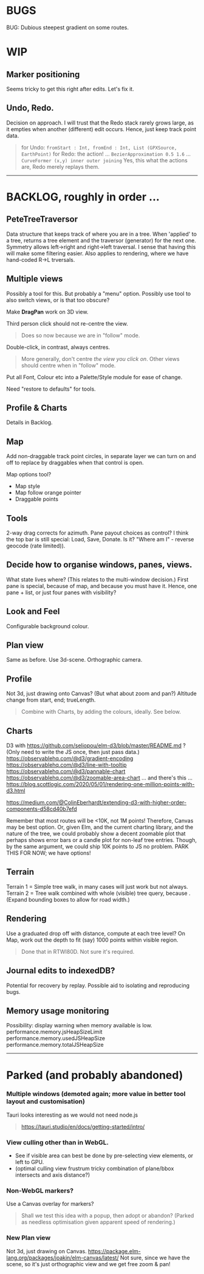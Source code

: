 # BUGS

BUG: Dubious steepest gradient on some routes.

# WIP

## Marker positioning
Seems tricky to get this right after edits. Let's fix it.

## Undo, Redo.
Decision on approach.
I will trust that the Redo stack rarely grows large, as it empties when
another (different) edit occurs. Hence, just keep track point data.
> for Undo: `fromStart : Int, fromEnd : Int, List (GPXSource, EarthPoint)`
> for Redo: the action!
... `BezierApproximation 0.5 1.6`
... `CurveFormer (x,y) inner outer joining`
Yes, this what the actions are, Redo merely replays them.

---

# BACKLOG, roughly in order ...

## PeteTreeTraversor
Data structure that keeps track of where you are in a tree.
When 'applied' to a tree, returns a tree element and the traversor (generator) for the next one.
Symmetry allows left->right and right->left traversal.
I sense that having this will make some filtering easier.
Also applies to rendering, where we have hand-coded R->L trversals.

## Multiple views
Possibly a tool for this. But probably a "menu" option.
Possibly use tool to also switch views, or is that too obscure?

Make **DragPan** work on 3D view.

Third person click should not re-centre the view.
> Does so now because we are in "follow" mode.

Double-click, in contrast, always centres.
> More generally, don't centre _the view you click on_.
> Other views should centre when in "follow" mode.

Put all Font, Colour etc into a Palette/Style module for ease of change.

Need "restore to defaults" for tools.

## Profile & Charts
Details in Backlog.

## Map
Add non-draggable track point circles, in separate layer we can turn on and off
to replace by draggables when that control is open.

Map options tool? 
- Map style
- Map follow orange pointer
- Draggable points

## Tools

2-way drag corrects for azimuth.
Pane payout choices as control?
I think the top bar is still special: Load, Save, Donate. Is it?
"Where am I" - reverse geocode (rate limited)).

## Decide how to organise windows, panes, views.
What state lives where? (This relates to the multi-window decision.)
First pane is special, because of map, and because you must have it.
Hence, one pane + list, or just four panes with visibility?

## Look and Feel
Configurable background colour.

## Plan view
Same as before. Use 3d-scene. Orthographic camera.

## Profile
Not 3d, just drawing onto Canvas?
(But what about zoom and pan?)
Altitude change from start, end; trueLength.
> Combine with Charts, by adding the colours, ideally. See below.

## Charts
D3 with https://github.com/seliopou/elm-d3/blob/master/README.md ?
(Only need to write the JS once, then just pass data.)
https://observablehq.com/@d3/gradient-encoding
https://observablehq.com/@d3/line-with-tooltip
https://observablehq.com/@d3/pannable-chart
https://observablehq.com/@d3/zoomable-area-chart
... and there's this ... https://blog.scottlogic.com/2020/05/01/rendering-one-million-points-with-d3.html

https://medium.com/@ColinEberhardt/extending-d3-with-higher-order-components-d58cd40b7efd

Remember that most routes will be <10K, not 1M points!
Therefore, Canvas may be best option.
Or, given Elm, and the current charting library, and the nature of the tree, we could probably
show a decent zoomable plot that perhaps shows error bars or a candle plot for non-leaf tree entries.
Though, by the same argument, we could ship 10K points to JS no problem.
PARK THIS FOR NOW; we have options!

## Terrain
Terrain 1 = Simple tree walk, in many cases will just work but not always.
Terrain 2 = Tree walk combined with whole (visible) tree query, because <loops>.
(Expand bounding boxes to allow for road width.)

## Rendering
Use a graduated drop off with distance, compute at each tree level?
On Map, work out the depth to fit (say) 1000 points within visible region.
> Done that in RTWI80D.
> Not sure it's required.

## Journal edits to indexedDB?
Potential for recovery by replay.
Possible aid to isolating and reproducing bugs.

## Memory usage monitoring
Possibility: display warning when memory available is low.
performance.memory.jsHeapSizeLimit
performance.memory.usedJSHeapSize
performance.memory.totalJSHeapSize

---

# Parked (and probably abandoned)

### Multiple windows (demoted again; more value in better tool layout and customisation)
Tauri looks interesting as we would not need node.js
> https://tauri.studio/en/docs/getting-started/intro/

### View culling other than in WebGL.
- See if visible area can best be done by pre-selecting view elements, or left to GPU.
- (optimal culling view frustrum tricky combination of plane/bbox intersects and axis distance?)

### Non-WebGL markers?
Use a Canvas overlay for markers?
> Shall we test this idea with a popup, then adopt or abandon?
(Parked as needless optimisation given apparent speed of rendering.)

### New Plan view
Not 3d, just drawing on Canvas.
https://package.elm-lang.org/packages/joakin/elm-canvas/latest/
Not sure, since we have the scene, so it's just orthographic view and we get free zoom & pan!

